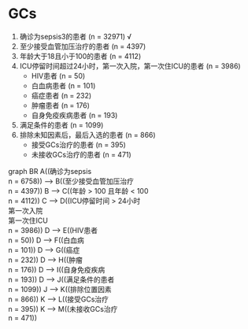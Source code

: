 # GCs
1. 确诊为sepsis3的患者 (n = 32971) √
2. 至少接受血管加压治疗的患者 (n = 4397)
3. 年龄大于18且小于100的患者 (n = 4112)
4. ICU停留时间超过24小时，第一次入院，第一次住ICU的患者 (n = 3986)
   - HIV患者 (n = 50)
   - 白血病患者 (n = 101)
   - 癌症患者 (n = 232)
   - 肿瘤患者 (n = 176)
   - 自身免疫疾病患者 (n = 193)
5. 满足条件的患者 (n = 1099)
6. 排除未知因素后，最后入选的患者 (n = 866)
   -  接受GCs治疗的患者 (n = 395)
   -  未接收GCs治疗的患者 (n = 471)

graph BR
A((确诊为sepsis<br>n = 6758)) --> B((至少接受血管加压治疗<br>n = 4397))
B --> C((年龄 > 100 且年龄 < 100<br>n = 4112))
C --> D((ICU停留时间 > 24小时<br>第一次入院<br>第一次住ICU<br>n = 3986))
D --> E((HIV患者<br>n = 50))
D --> F((白血病<br>n = 101))
D --> G((癌症<br>n = 232))
D --> H((肿瘤<br>n = 176))
D --> I((自身免疫疾病<br>n = 193))
D --> J((满足条件的患者<br>n = 1099))
J --> K((排除位置因素<br>n = 866))
K --> L((接受GCs治疗<br>n = 395))
K --> M((未接收GCs治疗<br>n = 471))